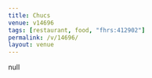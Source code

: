 ```yaml
---
title: Chucs
venue: v14696
tags: [restaurant, food, "fhrs:412902"]
permalink: /v/14696/
layout: venue
---
```

null